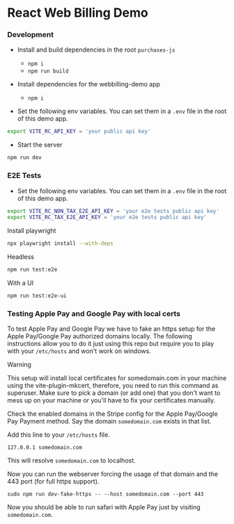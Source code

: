 # React Web Billing Demo

### Development

- Install and build dependencies in the root `purchases-js`
  - `npm i`
  - `npm run build`
- Install dependencies for the webbilling-demo app

  - `npm i`

- Set the following env variables. You can set them in a `.env` file in the root of this demo app.

```bash
export VITE_RC_API_KEY = 'your public api key'
```

- Start the server

```bash
npm run dev
```

### E2E Tests

- Set the following env variables. You can set them in a `.env` file in the root of this demo app.

```bash
export VITE_RC_NON_TAX_E2E_API_KEY = 'your e2e tests public api key'
export VITE_RC_TAX_E2E_API_KEY = 'your e2e tests public api key'
```

Install playwright

```bash
npx playwright install --with-deps
```

Headless

```bash
npm run test:e2e
```

With a UI

```bash
npm run test:e2e-ui
```

### Testing Apple Pay and Google Pay with local certs

To test Apple Pay and Google Pay we have to fake an https setup for the Apple Pay/Google Pay authorized domains locally.
The following instructions allow you to do it just using this repo but require you to play with your `/etc/hosts` and won't work on windows.

> [!WARNING]  
> This setup will install local certificates for somedomain.com in your machine using the vite-plugin-mkcert, therefore, you need to run this
> command as superuser. Make sure to pick a domain (or add one) that you don't want to mess up on your machine or you'll
> have to fix your certificates manually.

Check the enabled domains in the Stripe config for the Apple Pay/Google Pay Payment method.
Say the domain `somedomain.com` exists in that list.

Add this line to your `/etc/hosts` file.

```
127.0.0.1 somedomain.com
```

This will resolve `somedomain.com` to localhost.

Now you can run the webserver forcing the usage of that domain and the 443 port (for full https support).

```
sudo npm run dev-fake-https -- --host somedomain.com --port 443
```

Now you should be able to run safari with Apple Pay just by visiting `somedomain.com`.
